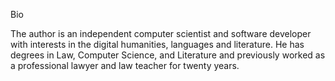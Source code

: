 Bio

The author is an independent computer scientist and software developer with interests in the digital humanities, languages and literature.  He has degrees in Law, Computer Science, and Literature and previously worked as a professional lawyer and law teacher for twenty years.